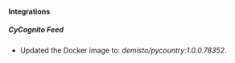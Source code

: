 
#### Integrations

##### CyCognito Feed

- Updated the Docker image to: *demisto/pycountry:1.0.0.78352*.
